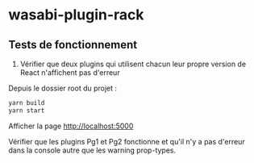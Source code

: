 # wasabi-plugin-rack

## Tests de fonctionnement

1. Vérifier que deux plugins qui utilisent chacun leur propre version de React n'affichent pas d'erreur

Depuis le dossier root du projet :

```sh
yarn build
yarn start
```

Afficher la page [http://localhost:5000](http://localhost:5000)

Vérifier que les plugins Pg1 et Pg2 fonctionne et qu'il n'y a pas d'erreur dans la console autre que les warning prop-types.
